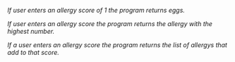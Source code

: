 _If user enters an allergy score of 1 the program returns eggs._

_If user enters an allergy score the program returns the allergy with the highest number._

_If a user enters an allergy score the program returns the list of allergys that add to that score._
